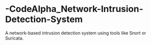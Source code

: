 # -CodeAlpha_Network-Intrusion-Detection-System
A network-based intrusion detection system using tools like Snort or Suricata.
